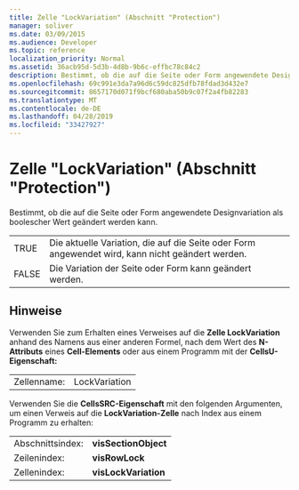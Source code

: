 ```yaml
---
title: Zelle "LockVariation" (Abschnitt "Protection")
manager: soliver
ms.date: 03/09/2015
ms.audience: Developer
ms.topic: reference
localization_priority: Normal
ms.assetid: 36acb95d-5d3b-4d8b-9b6c-effbc78c84c2
description: Bestimmt, ob die auf die Seite oder Form angewendete Designvariation als boolescher Wert geändert werden kann.
ms.openlocfilehash: 69c991e3da7a96d6c59dc825dfb78fdad3d432e7
ms.sourcegitcommit: 8657170d071f9bcf680aba50b9c07f2a4fb82283
ms.translationtype: MT
ms.contentlocale: de-DE
ms.lasthandoff: 04/28/2019
ms.locfileid: "33427927"
---
```

# <a name="lockvariation-cell-protection-section"></a>Zelle "LockVariation" (Abschnitt "Protection")

Bestimmt, ob die auf die Seite oder Form angewendete Designvariation als boolescher Wert geändert werden kann.
  
|||
|:-----|:-----|
|TRUE  <br/> |Die aktuelle Variation, die auf die Seite oder Form angewendet wird, kann nicht geändert werden.  <br/> |
|FALSE  <br/> |Die Variation der Seite oder Form kann geändert werden.  <br/> |
   
## <a name="remarks"></a>Hinweise

Verwenden Sie zum Erhalten eines Verweises auf die **Zelle LockVariation** anhand des Namens aus einer anderen Formel, nach dem Wert des **N-Attributs** eines **Cell-Elements** oder aus einem Programm mit der **CellsU-Eigenschaft:** 
  
|||
|:-----|:-----|
| Zellenname:  <br/> | LockVariation  <br/> |
   
Verwenden Sie die **CellsSRC-Eigenschaft** mit den folgenden Argumenten, um einen Verweis auf die **LockVariation-Zelle** nach Index aus einem Programm zu erhalten: 
  
|||
|:-----|:-----|
| Abschnittsindex:  <br/> |**visSectionObject** <br/> |
| Zeilenindex:  <br/> |**visRowLock** <br/> |
| Zellenindex:  <br/> |**visLockVariation** <br/> |
   

